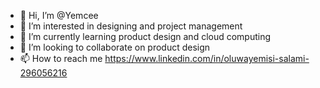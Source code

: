 - 👋 Hi, I’m @Yemcee
- 👀 I’m interested in designing and project management
- 🌱 I’m currently learning product design and cloud computing
- 💞️ I’m looking to collaborate on product design
- 📫 How to reach me https://www.linkedin.com/in/oluwayemisi-salami-296056216

<!---
Yemcee/Yemcee is a ✨ special ✨ repository because its `README.md` (this file) appears on your GitHub profile.
You can click the Preview link to take a look at your changes.
--->
